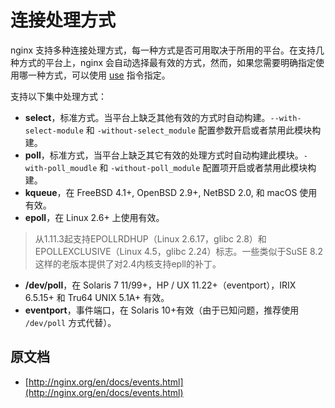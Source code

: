 # 连接处理方式

nginx 支持多种连接处理方式，每一种方式是否可用取决于所用的平台。在支持几种方式的平台上，nginx 会自动选择最有效的方式，然而，如果您需要明确指定使用哪一种方式，可以使用 [use](http://nginx.org/en/docs/ngx_core_module.html#use) 指令指定。

支持以下集中处理方式：

- **select**，标准方式。当平台上缺乏其他有效的方式时自动构建。`--with-select-module` 和 `-without-select_module` 配置参数开启或者禁用此模块构建。
- **poll**，标准方式，当平台上缺乏其它有效的处理方式时自动构建此模块。`-with-poll_moudle` 和 `-without-poll_module` 配置项开启或者禁用此模块构建。
- **kqueue**，在 FreeBSD 4.1+, OpenBSD 2.9+, NetBSD 2.0, 和 macOS 使用有效。
- **epoll**，在 Linux 2.6+ 上使用有效。

> 从1.11.3起支持EPOLLRDHUP（Linux 2.6.17，glibc 2.8）和EPOLLEXCLUSIVE（Linux 4.5，glibc 2.24）标志。一些类似于SuSE 8.2这样的老版本提供了对2.4内核支持epll的补丁。

- **/dev/poll**，在 Solaris 7 11/99+，HP / UX 11.22+（eventport），IRIX 6.5.15+ 和 Tru64 UNIX 5.1A+ 有效。
- **eventport**，事件端口，在 Solaris 10+有效（由于已知问题，推荐使用 `/dev/poll` 方式代替）。

## 原文档

- [http://nginx.org/en/docs/events.html](http://nginx.org/en/docs/events.html)
